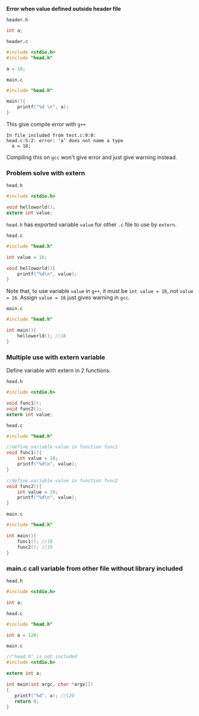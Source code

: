 **Error when value defined outside header file**

``header.h``

```c
int a;
```

``header.c``

```c
#include <stdio.h>
#include "head.h"

a = 18;
```

``main.c``

```c
#include "head.h"

main(){
	printf("%d \n", a);
}
```

This give compile error with ``g++``

```
In file included from test.c:9:0:
head.c:5:2: error: ‘a’ does not name a type
  a = 18;
```

Compiling this on ``gcc`` won't give error and just give warning instead.

### Problem solve with extern

``head.h``

```c
#include <stdio.h>

void helloworld();
extern int value;
```

``head.h`` has exported variable ``value`` for other ``.c`` file to use by ``extern``.

``head.c``

```c
#include "head.h"

int value = 16; 

void helloworld(){
	printf("%d\n", value);
}
```

Note that, to use variable ``value`` in ``g++``, it must be ``int value = 16``, not ``value = 16``. Assign ``value = 16`` just gives warning in ``gcc``.

``main.c``

```c
#include "head.h"

int main(){
	helloworld(); //16
}
```

### Multiple use with extern variable

Define variable with extern in 2 functions.

``head.h``

```c
#include <stdio.h>

void func1();
void func2();
extern int value;
```
``head.c``
```c
#include "head.h"

//define variable value in function func1
void func1(){
	int value = 18;
	printf("%d\n", value);
}

//define variable value in function func2
void func2(){
	int value = 19;
	printf("%d\n", value);
}
```
``main.c``
```c
#include "head.h"

int main(){
	func1(); //18
	func2(); //19
}
```

### main.c call variable from other file without library included

``head.h``

```c
#include <stdio.h>

int a;
```

``head.c``

```c
#include "head.h"

int a = 120;
```

``main.c``

```c
//"head.h" is not included
#include <stdio.h>

extern int a;

int main(int argc, char *argv[])
{
   printf("%d", a); //120
   return 0;
}
```

